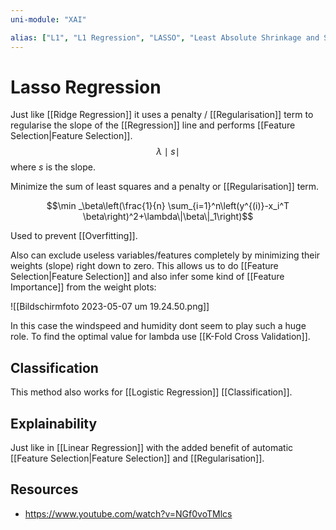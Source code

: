 ```yaml
---
uni-module: "XAI"

alias: ["L1", "L1 Regression", "LASSO", "Least Absolute Shrinkage and Selection Operator"]
---
```


# Lasso Regression

Just like [[Ridge Regression]] it uses a penalty / [[Regularisation]] term to regularise the slope of the [[Regression]] line and performs [[Feature Selection|Feature Selection]].
$$\lambda\mid s\mid$$
where $s$ is the slope.

Minimize the sum of least squares and a penalty or [[Regularisation]] term.

$$\min _\beta\left(\frac{1}{n} \sum_{i=1}^n\left(y^{(i)}-x_i^T \beta\right)^2+\lambda\|\beta\|_1\right)$$

Used to prevent [[Overfitting]].

Also can exclude useless variables/features completely by minimizing their weights (slope) right down to zero. This allows us to do [[Feature Selection|Feature Selection]] and also infer some kind of [[Feature Importance]] from the weight plots:

![[Bildschirm­foto 2023-05-07 um 19.24.50.png]]

In this case the windspeed and humidity dont seem to play such a huge role.
To find the optimal value for lambda use [[K-Fold Cross Validation]].

## Classification

This method also works for [[Logistic Regression]] [[Classification]].

## Explainability

Just like in [[Linear Regression]] with the added benefit of automatic [[Feature Selection|Feature Selection]] and [[Regularisation]].

## Resources

- https://www.youtube.com/watch?v=NGf0voTMlcs
